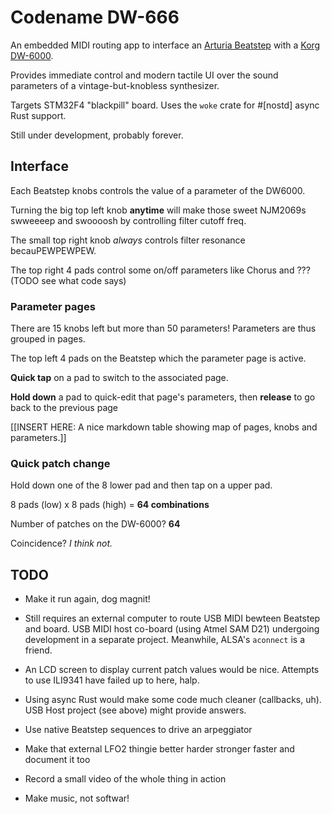 # Codename DW-666

An embedded MIDI routing app to interface an [Arturia Beatstep](https://www.arturia.com/products/hybrid-synths/beatstep)
with a [Korg DW-6000](https://www.vintagesynth.com/korg/dw6000.php).

Provides immediate control and modern tactile UI over the sound parameters of a vintage-but-knobless synthesizer.

Targets STM32F4 "blackpill" board. Uses the `woke` crate for #[nostd] async Rust support.

Still under development, probably forever.

## Interface

Each Beatstep knobs controls the value of a parameter of the DW6000. 

Turning the big top left knob **anytime** will make those sweet NJM2069s swweeeep and swoooosh by controlling filter cutoff freq. 

The small top right knob _always_ controls filter resonance becauPEWPEWPEW.

The top right 4 pads control some on/off parameters like Chorus and ??? (TODO see what code says)

### Parameter pages

There are 15 knobs left but more than 50 parameters! Parameters are thus grouped in pages. 

The top left 4 pads on the Beatstep which the parameter page is active. 

**Quick tap** on a pad to switch to the associated page. 

**Hold down** a pad to quick-edit that page's parameters, then **release** to go back to the previous page

[[INSERT HERE: A nice markdown table showing map of pages, knobs and parameters.]] 

### Quick patch change

Hold down one of the 8 lower pad and then tap on a upper pad.

8 pads (low) x 8 pads (high) = **64 combinations**

Number of patches on the DW-6000? **64**

Coincidence? _I think not._

## TODO

- Make it run again, dog magnit!

- Still requires an external computer to route USB MIDI bewteen Beatstep and board. USB MIDI host co-board (using Atmel
  SAM D21) undergoing development in a separate project. Meanwhile, ALSA's `aconnect` is a friend.

- An LCD screen to display current patch values would be nice. Attempts to use ILI9341 have failed up to here, halp.

- Using async Rust would make some code much cleaner (callbacks, uh). USB Host project (see above) might provide answers.

- Use native Beatstep sequences to drive an arpeggiator

- Make that external LFO2 thingie better harder stronger faster and document it too

- Record a small video of the whole thing in action

- Make music, not softwar!
